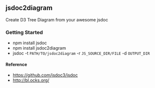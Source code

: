 ## jsdoc2diagram

Create D3 Tree Diagram from your awesome jsdoc 

### Getting Started

- npm install jsdoc
- npm install jsdoc2diagram
- jsdoc -t `PATH/TO/jsdoc2diagram` -r `JS_SOURCE_DIR/FILE` -d `OUTPUT_DIR`

#### Reference

- https://github.com/jsdoc3/jsdoc
- http://bl.ocks.org/

